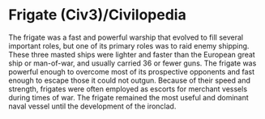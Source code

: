 # Frigate (Civ3)/Civilopedia

The frigate was a fast and powerful warship that evolved to fill several important roles, but one of its
primary roles was to raid enemy shipping. These three masted ships were lighter and faster than the European great 
ship or man-of-war, and usually carried 36 or fewer guns. The frigate was powerful enough to overcome most 
of its prospective opponents and fast enough to escape those it could not outgun. Because of their speed and 
strength, frigates were often employed as escorts for merchant vessels during times of war. The frigate 
remained the most useful and dominant naval vessel until the development of the ironclad.